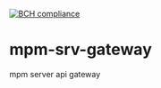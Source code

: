 [![BCH compliance](https://bettercodehub.com/edge/badge/carlosfeitosa/mpm-srv-gateway?branch=master)](https://bettercodehub.com/)

# mpm-srv-gateway
mpm server api gateway
